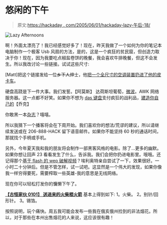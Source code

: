 # 悠闲的下午

> 原文:[https://hackaday . com/2005/06/01/hackaday-lazy-午后-18/](https://hackaday.com/2005/06/01/hackaday-lazy-afternoons-18/)

![Lazy Afternoons](img/8f6e85ddf802f567f9835a77ddef1fba.png)

啊！外面太漂亮了！我已经感觉好多了！现在，昨天我做了一个如何为你的笔记本电脑制作一个极客 Usb 风扇的方法，是的，这是一个疯狂的贫民窟，但创造力取决于你！现在，因为我要吃点椒盐卷饼的晚餐，我会喜欢牛排晚餐，但这不会发生。所以我改讨论一些链接。试试这些尺寸:

[Matt]把这个链接发给一位~~乡下人~~绅士，他[把一个全尺寸的空调装置扔进了他的皮卡车](http://www.nc4x4.com/forums/showthread.php?t=1795&page=1&pp=10)。

硬盘高跷是下一件大事。我们发誓。【阿莫斯】
达荷斯坦葡萄，[微波](http://www.bulletinboardforum.com/grape/microwave_grape_lightning.php)。AWK 网络服务器。这一点都不好笑。如果你不想为 [das 键盘](http://www.daskeyboard.com)支付疯狂的战利品，[建造你自己的](http://www.saneasylum.com/articles/590)【乔克】

你敢黑一本[杂志](http://growabrain.typepad.com/growabrain/2005/05/norman_rockwell.html)？嘻嘻。

所以我猜下一个播客将会在下周开始。我们喜欢你的想法/荒谬的建议，所以请继续发送或在 206-888-HACK 留下语音邮件。如果你不能坚持 60 秒的通话时间，那就找个手柄或手机。

另外，今年夏天我和我的朋友将会制作一部黑客风格的电影。除了…更多的幽默。如果你想让回声 23 看看发生了什么，告诉我。我们会把你扔进电影里。哦哦。还记得那个[基于 flash 的 wep 破解视频](http://whoppix.hackingdefined.com/Whoppix-wepcrack.html)？埃利奥特亲自尝试了一下，效果很好。一小时二十分钟后。但是不管怎样，试一试吧。这显然是一个伟大的发现，如果你像我一样穷得要死，需要榨取一些英雄-我的意思是无线网络。

现在你可以轻松打发你的慵懒下午了。

**[【古怪家伙 0101】
送进来的火柴棍火箭](http://www.matchstickrockets.com/)** 基本上得到如下:
1。火柴。
2。别针/回形针。
3。锡箔。

按照说明，玩个痛快。周五我可能会发布一些我在俄亥俄州捡到的非法烟花。所以，对于那些在本州出售烟花的人来说，这应该很有趣！